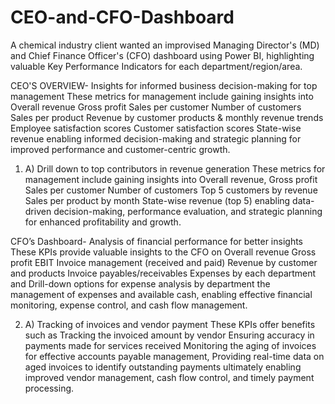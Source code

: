 # CEO-and-CFO-Dashboard
A chemical industry client wanted an improvised Managing Director's (MD) and Chief Finance Officer's (CFO) dashboard using Power BI, highlighting valuable Key Performance Indicators for each department/region/area.


CEO'S OVERVIEW- Insights for informed business decision-making for top management These metrics for management include gaining insights into Overall revenue Gross profit Sales per customer Number of customers Sales per product Revenue by customer products & monthly revenue trends Employee satisfaction scores Customer satisfaction scores State-wise revenue enabling informed decision-making and strategic planning for improved performance and customer-centric growth.

1. A) Drill down to top contributors in revenue generation
These metrics for management include gaining insights into Overall revenue, Gross profit Sales per customer Number of customers Top 5 customers by revenue Sales per product by month State-wise revenue (top 5) enabling data-driven decision-making, performance evaluation, and strategic planning for enhanced profitability and growth.


CFO’s Dashboard- Analysis of financial performance for better insights These KPIs provide valuable insights to the CFO on Overall revenue Gross profit EBIT Invoice management (received and paid) Revenue by customer and products Invoice payables/receivables Expenses by each department and Drill-down options for expense analysis by department the management of expenses and available cash, enabling effective financial monitoring, expense control, and cash flow management.

2. A) Tracking of invoices and vendor payment
These KPIs offer benefits such as Tracking the invoiced amount by vendor Ensuring accuracy in payments made for services received Monitoring the aging of invoices for effective accounts payable management, Providing real-time data on aged invoices to identify outstanding payments ultimately enabling improved vendor management, cash flow control, and timely payment processing.
